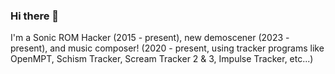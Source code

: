 ### Hi there 👋

I'm a Sonic ROM Hacker (2015 - present), new demoscener (2023 - present), and music composer! (2020 - present, using tracker programs like OpenMPT, Schism Tracker, Scream Tracker 2 & 3, Impulse Tracker, etc...)
